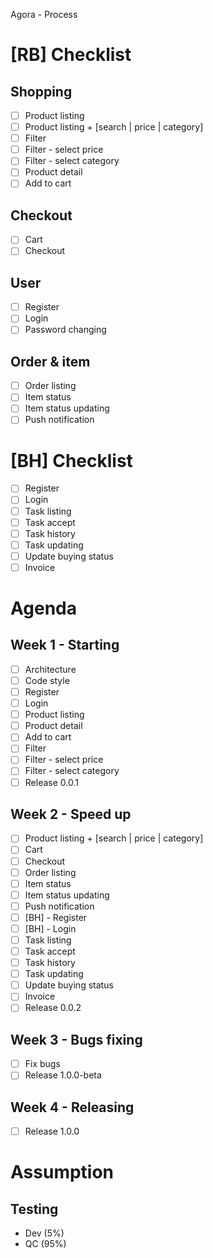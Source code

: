 Agora - Process

# [RB] Checklist
## Shopping

- [ ] Product listing
- [ ] Product listing + [search | price | category]
- [ ] Filter 
- [ ] Filter - select price
- [ ] Filter - select category
- [ ] Product detail
- [ ] Add to cart

## Checkout
- [ ] Cart
- [ ] Checkout

## User
- [ ] Register
- [ ] Login
- [ ] Password changing

## Order & item
- [ ] Order listing
- [ ] Item status
- [ ] Item status updating
- [ ] Push notification

# [BH] Checklist
- [ ] Register
- [ ] Login
- [ ] Task listing
- [ ] Task accept
- [ ] Task history
- [ ] Task updating
- [ ] Update buying status
- [ ] Invoice

# Agenda 
## Week 1 - **Starting**
- [ ] Architecture
- [ ] Code style
- [ ] Register
- [ ] Login
- [ ] Product listing
- [ ] Product detail
- [ ] Add to cart
- [ ] Filter 
- [ ] Filter - select price
- [ ] Filter - select category
- [ ] Release 0.0.1

## Week 2 - **Speed up**
- [ ] Product listing + [search | price | category]
- [ ] Cart
- [ ] Checkout
- [ ] Order listing
- [ ] Item status
- [ ] Item status updating
- [ ] Push notification
- [ ] [BH] - Register
- [ ] [BH] - Login
- [ ] Task listing
- [ ] Task accept
- [ ] Task history
- [ ] Task updating
- [ ] Update buying status
- [ ] Invoice
- [ ] Release 0.0.2

## Week 3 - **Bugs fixing**
- [ ] Fix bugs
- [ ] Release 1.0.0-beta

## Week 4 - **Releasing**
- [ ] Release 1.0.0

# Assumption
## Testing
- Dev (5%)
- QC (95%)



